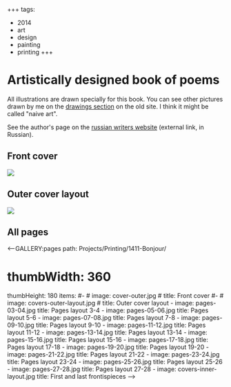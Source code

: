 +++
tags:
  - 2014
  - art
  - design
  - painting
  - printing
+++

# Artistically designed book of poems

All illustrations are drawn specially for this book. You can see other pictures
drawn by me on the [drawings section](http://lilliputten.ru/Handarbeit/) on the
old site. I think it might be called "naive art".

See the author's page on the [russian writers
website](https://www.chitalnya.ru/users/Mouse/) (external link, in Russian).

## Front cover

<div class="FrontImage">
  <img src="https://res.cloudinary.com/lilliputten/image/upload/v1544482091/Projects/Printing/1411-Bonjour/cover-outer.jpg" />
</div>

## Outer cover layout

<div class="FrontImage">
  <img src="https://res.cloudinary.com/lilliputten/image/upload/v1544482091/Projects/Printing/1411-Bonjour/covers-outer-layout.jpg" />
</div>

## All pages

<--GALLERY:pages
  path: Projects/Printing/1411-Bonjour/
  # thumbWidth: 360
  thumbHeight: 180
  items:
    #-
    #  image: cover-outer.jpg
    #  title: Front cover
    #-
    #  image: covers-outer-layout.jpg
    #  title: Outer cover layout
    -
      image: pages-03-04.jpg
      title: Pages layout 3-4
    -
      image: pages-05-06.jpg
      title: Pages layout 5-6
    -
      image: pages-07-08.jpg
      title: Pages layout 7-8
    -
      image: pages-09-10.jpg
      title: Pages layout 9-10
    -
      image: pages-11-12.jpg
      title: Pages layout 11-12
    -
      image: pages-13-14.jpg
      title: Pages layout 13-14
    -
      image: pages-15-16.jpg
      title: Pages layout 15-16
    -
      image: pages-17-18.jpg
      title: Pages layout 17-18
    -
      image: pages-19-20.jpg
      title: Pages layout 19-20
    -
      image: pages-21-22.jpg
      title: Pages layout 21-22
    -
      image: pages-23-24.jpg
      title: Pages layout 23-24
    -
      image: pages-25-26.jpg
      title: Pages layout 25-26
    -
      image: pages-27-28.jpg
      title: Pages layout 27-28
    -
      image: covers-inner-layout.jpg
      title: First and last frontispieces
-->

